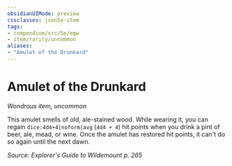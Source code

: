 ```yaml
---
obsidianUIMode: preview
cssclasses: json5e-item
tags:
- compendium/src/5e/egw
- item/rarity/uncommon
aliases: 
- "Amulet of the Drunkard"
---
```

# Amulet of the Drunkard
*Wondrous item, uncommon*  


This amulet smells of old, ale-stained wood. While wearing it, you can regain `dice:4d4+4|noform|avg` (`4d4 + 4`) hit points when you drink a pint of beer, ale, mead, or wine. Once the amulet has restored hit points, it can't do so again until the next dawn.

*Source: Explorer's Guide to Wildemount p. 265*